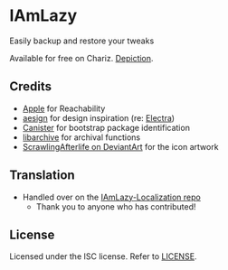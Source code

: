 # IAmLazy
Easily backup and restore your tweaks

Available for free on Chariz. [Depiction](https://chariz.com/get/iamlazy).

## Credits
- [Apple](https://developer.apple.com/library/archive/samplecode/Reachability/) for Reachability
- [aesign](https://twitter.com/aesign_) for design inspiration (re: [Electra](https://coolstar.org/electra/))
- [Canister](https://docs.canister.me/) for bootstrap package identification
- [libarchive](https://github.com/libarchive/libarchive/) for archival functions
- [ScrawlingAfterlife on DeviantArt](https://www.deviantart.com/scrawlingafterlife/art/Snorlax-342569288) for the icon artwork

## Translation
- Handled over on the [IAmLazy-Localization repo](https://github.com/L1ghtmann/IAmLazy-Localization)
    - Thank you to anyone who has contributed!

## License
Licensed under the ISC license. Refer to [LICENSE](LICENSE).

